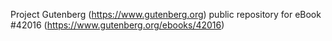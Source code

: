 Project Gutenberg (https://www.gutenberg.org) public repository for eBook #42016 (https://www.gutenberg.org/ebooks/42016)
